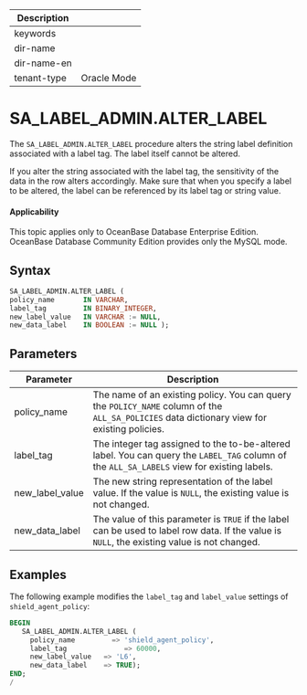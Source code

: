 | Description   |                 |
|---------------|-----------------|
| keywords      |                 |
| dir-name      |                 |
| dir-name-en   |                 |
| tenant-type   | Oracle Mode     |

# SA_LABEL_ADMIN.ALTER_LABEL

The `SA_LABEL_ADMIN.ALTER_LABEL` procedure alters the string label definition associated with a label tag. The label itself cannot be altered.

If you alter the string associated with the label tag, the sensitivity of the data in the row alters accordingly. Make sure that when you specify a label to be altered, the label can be referenced by its label tag or string value.

  <main id="notice" >
    <h4>Applicability</h4>
    <p>This topic applies only to OceanBase Database Enterprise Edition. OceanBase Database Community Edition provides only the MySQL mode. </p>
  </main>

Syntax
-----------

```sql
SA_LABEL_ADMIN.ALTER_LABEL (
policy_name       IN VARCHAR,
label_tag         IN BINARY_INTEGER,
new_label_value   IN VARCHAR := NULL,
new_data_label    IN BOOLEAN := NULL );
```



Parameters
-------------



| **Parameter** | **Description** |
|-----------------|---------------------------------------------------------------|
| policy_name | The name of an existing policy. You can query the `POLICY_NAME` column of the `ALL_SA_POLICIES` data dictionary view for existing policies.  |
| label_tag | The integer tag assigned to the to-be-altered label. You can query the `LABEL_TAG` column of the `ALL_SA_LABELS` view for existing labels.  |
| new_label_value | The new string representation of the label value. If the value is `NULL`, the existing value is not changed.  |
| new_data_label | The value of this parameter is `TRUE` if the label can be used to label row data. If the value is `NULL`, the existing value is not changed.  |



Examples
-----------

The following example modifies the `label_tag` and `label_value` settings of `shield_agent_policy`:

```sql
BEGIN
   SA_LABEL_ADMIN.ALTER_LABEL (
     policy_name         => 'shield_agent_policy',
     label_tag              => 60000,
     new_label_value   => 'L6',
     new_data_label    => TRUE);
END;
/
```



